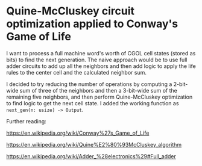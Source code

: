 Quine-McCluskey circuit optimization applied to Conway's Game of Life
========================

I want to process a full machine word's worth of CGOL cell states (stored as
bits) to find the next generation. The naive approach would be to use full adder
circuits to add up all the neighbors and then add logic to apply the life rules
to the center cell and the calculated neighbor sum.

I decided to try reducing the number of operations by computing a 2-bit-wide sum
of three of the neighbors and then a 3-bit-wide sum of the remaining five
neighbors, and then perform Quine-McCluskey optimization to find logic to get
the next cell state. I added the working function as `next_gen(n: usize) -> Output`.

Further reading:

https://en.wikipedia.org/wiki/Conway%27s_Game_of_Life

https://en.wikipedia.org/wiki/Quine%E2%80%93McCluskey_algorithm

https://en.wikipedia.org/wiki/Adder_%28electronics%29#Full_adder
